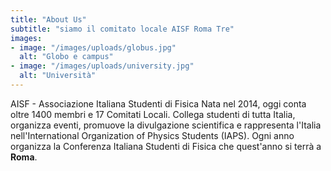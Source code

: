 ```yaml
---
title: "About Us"
subtitle: "siamo il comitato locale AISF Roma Tre"
images:
- image: "/images/uploads/globus.jpg"
  alt: "Globo e campus"
- image: "/images/uploads/university.jpg"
  alt: "Università"
---
```


AISF - Associazione Italiana Studenti di Fisica
Nata nel 2014, oggi conta oltre 1400 membri e 17 Comitati Locali. Collega studenti di 
tutta Italia, organizza eventi, promuove la divulgazione scientifica e rappresenta 
l'Italia nell'International Organization of Physics Students (IAPS). Ogni anno organizza 
la Conferenza Italiana Studenti di Fisica che quest'anno si terrà a **Roma**.